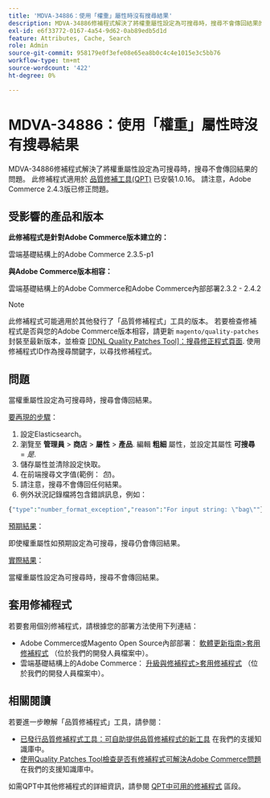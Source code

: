 ```yaml
---
title: 'MDVA-34886：使用「權重」屬性時沒有搜尋結果'
description: MDVA-34886修補程式解決了將權重屬性設定為可搜尋時，搜尋不會傳回結果的問題。 安裝[Quality Patches Tool (QPT)](/help/announcements/adobe-commerce-announcements/magento-quality-patches-released-new-tool-to-self-serve-quality-patches.md) 1.0.16後，即可使用此修補程式。 請注意，Adobe Commerce 2.4.3版已修正問題。
exl-id: e6f33772-0167-4a54-9d62-0ab89edb5d1d
feature: Attributes, Cache, Search
role: Admin
source-git-commit: 958179e0f3efe08e65ea8b0c4c4e1015e3c5bb76
workflow-type: tm+mt
source-wordcount: '422'
ht-degree: 0%

---
```


# MDVA-34886：使用「權重」屬性時沒有搜尋結果

MDVA-34886修補程式解決了將權重屬性設定為可搜尋時，搜尋不會傳回結果的問題。 此修補程式適用於 [品質修補工具(QPT)](/help/announcements/adobe-commerce-announcements/magento-quality-patches-released-new-tool-to-self-serve-quality-patches.md) 已安裝1.0.16。 請注意，Adobe Commerce 2.4.3版已修正問題。

## 受影響的產品和版本

**此修補程式是針對Adobe Commerce版本建立的：**

雲端基礎結構上的Adobe Commerce 2.3.5-p1

**與Adobe Commerce版本相容：**

雲端基礎結構上的Adobe Commerce和Adobe Commerce內部部署2.3.2 - 2.4.2

>[!NOTE]
>
>此修補程式可能適用於其他發行了「品質修補程式」工具的版本。 若要檢查修補程式是否與您的Adobe Commerce版本相容，請更新 `magento/quality-patches` 封裝至最新版本，並檢查 [[!DNL Quality Patches Tool]：搜尋修正程式頁面](https://devdocs.magento.com/quality-patches/tool.html#patch-grid). 使用修補程式ID作為搜尋關鍵字，以尋找修補程式。

## 問題

當權重屬性設定為可搜尋時，搜尋會傳回結果。

<u>要再現的步驟</u>：

1. 設定Elasticsearch。
1. 瀏覽至 **管理員** > **商店** > **屬性** > **產品**. 編輯 **粗細** 屬性，並設定其屬性 **可搜尋** = *是*.
1. 儲存屬性並清除設定快取。
1. 在前端搜尋文字值(範例： *包*)。
1. 請注意，搜尋不會傳回任何結果。
1. 例外狀況記錄檔將包含錯誤訊息，例如：

```php
{"type":"number_format_exception","reason":"For input string: \"bag\""}
```

<u>預期結果</u>：

即使權重屬性如預期設定為可搜尋，搜尋仍會傳回結果。

<u>實際結果</u>：

當權重屬性設定為可搜尋時，搜尋不會傳回結果。

## 套用修補程式

若要套用個別修補程式，請根據您的部署方法使用下列連結：

* Adobe Commerce或Magento Open Source內部部署： [軟體更新指南>套用修補程式](https://devdocs.magento.com/guides/v2.4/comp-mgr/patching/mqp.html) （位於我們的開發人員檔案中）。
* 雲端基礎結構上的Adobe Commerce： [升級與修補程式>套用修補程式](https://devdocs.magento.com/cloud/project/project-patch.html) （位於我們的開發人員檔案中）。

## 相關閱讀

若要進一步瞭解「品質修補程式」工具，請參閱：

* [已發行品質修補程式工具：可自助提供品質修補程式的新工具](/help/announcements/adobe-commerce-announcements/magento-quality-patches-released-new-tool-to-self-serve-quality-patches.md) 在我們的支援知識庫中。
* [使用Quality Patches Tool檢查是否有修補程式可解決Adobe Commerce問題](/help/support-tools/patches-available-in-qpt-tool/check-patch-for-magento-issue-with-magento-quality-patches.md) 在我們的支援知識庫中。

如需QPT中其他修補程式的詳細資訊，請參閱 [QPT中可用的修補程式](https://support.magento.com/hc/en-us/sections/360010506631-Patches-available-in-QPT-tool-) 區段。
